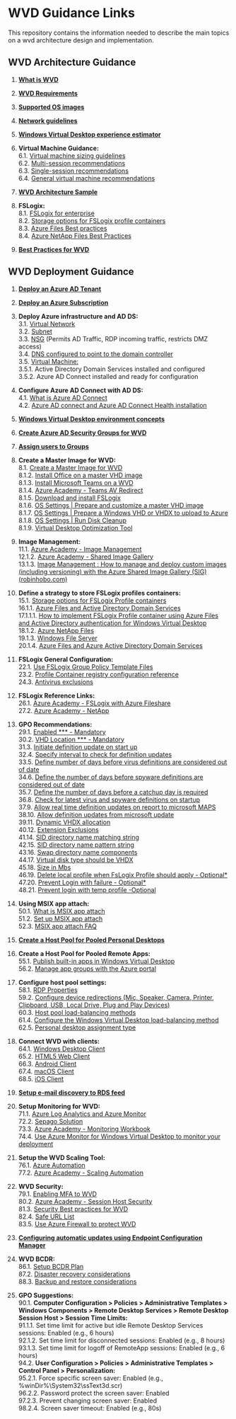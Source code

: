# WVD Guidance Links  
This repository contains the information needed to describe the main topics on a wvd architecture design and implementation.

## WVD Architecture Guidance

1. [**What is WVD**](https://docs.microsoft.com/en-us/azure/virtual-desktop/overview)<br/>

2. [**WVD Requirements**](https://docs.microsoft.com/en-us/azure/virtual-desktop/overview#requirements)<br/>
3. [**Supported OS images**](https://docs.microsoft.com/en-us/azure/virtual-desktop/overview#supported-virtual-machine-os-images)<br/>
4. [**Network guidelines**](https://docs.microsoft.com/en-us/windows-server/remote/remote-desktop-services/network-guidance?context=/azure/virtual-desktop/context/context)<br/>
5. [**Windows Virtual Desktop experience estimator**](https://docs.microsoft.com/en-us/windows-server/remote/remote-desktop-services/network-guidance?context=/azure/virtual-desktop/context/context#windows-virtual-desktop-experience-estimator)<br/>
6. **Virtual Machine Guidance:**<br/>
6.1. [Virtual machine sizing guidelines](https://docs.microsoft.com/en-us/windows-server/remote/remote-desktop-services/virtual-machine-recs?context=/azure/virtual-desktop/context/context)<br/>
6.2. [Multi-session recommendations](https://docs.microsoft.com/en-us/windows-server/remote/remote-desktop-services/virtual-machine-recs#multi-session-recommendations)<br/>
6.3. [Single-session recommendations](https://docs.microsoft.com/en-us/windows-server/remote/remote-desktop-services/virtual-machine-recs?context=/azure/virtual-desktop/context/context#single-session-recommendations)<br/>
6.4. [General virtual machine recommendations](https://docs.microsoft.com/en-us/windows-server/remote/remote-desktop-services/virtual-machine-recs?context=/azure/virtual-desktop/context/context#general-virtual-machine-recommendations)<br/>
7. [**WVD Architecture Sample**](https://docs.microsoft.com/en-us/azure/architecture/example-scenario/wvd/windows-virtual-desktop#architecture)<br/>
8. **FSLogix:**<br/>
8.1. [FSLogix for enterprise](https://docs.microsoft.com/en-us/azure/architecture/example-scenario/wvd/windows-virtual-desktop-fslogix)<br/>
8.2. [Storage options for FSLogix profile containers](https://docs.microsoft.com/en-us/azure/architecture/example-scenario/wvd/windows-virtual-desktop-fslogix#storage-options-for-fslogix-profile-containers)<br/>
8.3. [Azure Files Best practices](https://docs.microsoft.com/en-us/azure/architecture/example-scenario/wvd/windows-virtual-desktop-fslogix#azure-files-best-practices)<br/>
8.4. [Azure NetApp Files Best Practices](https://docs.microsoft.com/en-us/azure/architecture/example-scenario/wvd/windows-virtual-desktop-fslogix#azure-netapp-files-best-practices)<br/>
9. [**Best Practices for WVD**](https://docs.microsoft.com/en-us/azure/virtual-desktop/fslogix-containers-azure-files#best-practices-for-windows-virtual-desktop)<br/>


## WVD Deployment Guidance

1. [**Deploy an Azure AD Tenant**](https://docs.microsoft.com/en-us/azure/active-directory/develop/quickstart-create-new-tenant)<br/>

2. [**Deploy an Azure Subscription**](https://docs.microsoft.com/en-us/azure/cost-management-billing/manage/create-subscription)<br/>
3. **Deploy Azure infrastructure and AD DS:**<br/>
3.1. [Virtual Network](https://docs.microsoft.com/en-us/azure/virtual-network/quick-create-portal)<br/>
3.2. [Subnet](https://docs.microsoft.com/en-us/azure/virtual-network/virtual-network-manage-subnet#add-a-subnet)<br/>
3.3. [NSG](https://docs.microsoft.com/en-us/azure/virtual-network/network-security-groups-overview) (Permits AD Traffic, RDP incoming traffic, restricts DMZ access)<br/>
3.4. [DNS configured to point to the domain controller](https://docs.microsoft.com/en-us/azure/virtual-network/manage-virtual-network#change-dns-servers)<br/>
3.5. [Virtual Machine:](https://docs.microsoft.com/en-us/azure/virtual-machines/windows/quick-create-portal)<br/>
3.5.1. Active Directory Domain Services installed and configured<br/>
3.5.2. Azure AD Connect installed and ready for configuration<br/>
4. **Configure Azure AD Connect with AD DS:**<br/>
4.1. [What is Azure AD Connect](https://docs.microsoft.com/en-us/azure/active-directory/hybrid/whatis-azure-ad-connect)<br/>
4.2. [Azure AD connect and Azure AD Connect Health installation](https://docs.microsoft.com/en-us/azure/active-directory/hybrid/how-to-connect-install-roadmap)<br/>
5. [**Windows Virtual Desktop environment concepts**](https://docs.microsoft.com/en-us/azure/virtual-desktop/environment-setup)<br/>
6. [**Create Azure AD Security Groups for WVD**](https://docs.microsoft.com/en-us/azure/active-directory/fundamentals/active-directory-groups-create-azure-portal)<br/>
7. [**Assign users to Groups**](https://docs.microsoft.com/en-us/azure/active-directory/fundamentals/active-directory-groups-members-azure-portal)<br/>
8. **Create a Master Image for WVD:**<br/>
8.1. [Create a Master Image for WVD](https://docs.microsoft.com/en-us/azure/virtual-machines/windows/capture-image-resource)<br/>
8.1.2. [Install Office on a master VHD image](https://docs.microsoft.com/en-us/azure/virtual-desktop/install-office-on-wvd-master-image)<br/>
8.1.3. [Install Microsoft Teams on a WVD](https://docs.microsoft.com/en-us/azure/virtual-desktop/teams-on-wvd)<br/>
8.1.4. [Azure Academy - Teams AV Redirect](https://www.youtube.com/watch?v=RfbolIgPcBY&t=661s)<br/>
8.1.5. [Download and install FSLogix](https://docs.microsoft.com/en-us/fslogix/install-ht)<br/>
8.1.6. [OS Settings | Prepare and customize a master VHD image](https://docs.microsoft.com/en-us/azure/virtual-desktop/set-up-customize-master-image)<br/>
8.1.7. [OS Settings | Prepare a Windows VHD or VHDX to upload to Azure](https://docs.microsoft.com/en-us/azure/virtual-machines/windows/prepare-for-upload-vhd-image)<br/>
8.1.8. [OS Settings | Run Disk Cleanup](https://docs.microsoft.com/en-us/windows-server/administration/windows-commands/cleanmgr)<br/>
8.1.9. [Virtual Desktop Optimization Tool](https://github.com/The-Virtual-Desktop-Team/Virtual-Desktop-Optimization-Tool)
10. **Image Management:**<br/>
11.1. [Azure Academy - Image Management](https://www.youtube.com/watch?v=PCWJEoG8X-I)<br/>
12.1.2. [Azure Academy - Shared Image Gallery](https://www.youtube.com/watch?v=2LxvwR9LGWQ)<br/>
13.1.3. [Image Management : How to manage and deploy custom images (including versioning) with the Azure Shared Image Gallery (SIG) (robinhobo.com)](https://www.robinhobo.com/windows-virtual-desktop-wvd-image-management-how-to-manage-and-deploy-custom-images-including-versioning-with-the-azure-shared-image-gallery-sig/)
14. **Define a strategy to store FSLogix profiles containers:**<br/>
15.1. [Storage options for FSLogix Profile containers](https://docs.microsoft.com/en-us/azure/virtual-desktop/store-fslogix-profile)<br/>
16.1.1. [Azure Files and Active Directory Domain Services](https://docs.microsoft.com/en-us/azure/virtual-desktop/create-file-share)<br/>
17.1.1.1. [How to implement FSLogix Profile container using Azure Files and Active Directory authentication for Windows Virtual Desktop](https://www.robinhobo.com/how-to-implement-fslogix-profile-container-using-azure-files-and-active-directory-authentication-for-windows-virtual-desktop-wvd/)<br/>
18.1.2. [Azure NetApp Files](https://docs.microsoft.com/en-us/azure/virtual-desktop/create-fslogix-profile-container)<br/>
19.1.3. [Windows File Server](https://docs.microsoft.com/en-us/azure/virtual-desktop/create-host-pools-user-profile)<br/>
20.1.4. [Azure Files and Azure Active Directory Domain Services](https://docs.microsoft.com/en-us/azure/virtual-desktop/create-profile-container-adds)<br/>
21. **FSLogix General Configuration:**<br/>
22.1. [Use FSLogix Group Policy Template Files](https://docs.microsoft.com/en-us/fslogix/use-group-policy-templates-ht)<br/>
23.2. [Profile Container registry configuration reference](https://docs.microsoft.com/en-us/fslogix/profile-container-configuration-reference)<br/>
24.3. [Antivirus exclusions](https://docs.microsoft.com/en-us/azure/architecture/example-scenario/wvd/windows-virtual-desktop-fslogix#antivirus-exclusions)<br/>
25. **FSLogix Reference Links:**<br/>
26.1. [Azure Academy - FSLogix with Azure Fileshare](https://www.youtube.com/watch?v=9S5A1IJqfOQ&t=647s)<br/>
27.2. [Azure Academy - NetApp](https://www.youtube.com/watch?v=bswIbTB62mY)<br/>
28. **GPO Recommendations:**<br/>
29.1. [Enabled *** - Mandatory](https://docs.microsoft.com/en-us/fslogix/configure-profile-container-tutorial#configure-profile-container-registry-settings)<br/>
30.2. [VHD Location *** - Mandatory](https://docs.microsoft.com/en-us/fslogix/configure-profile-container-tutorial#configure-profile-container-registry-settings)<br/>
31.3. [Initiate definition update on start up](https://docs.microsoft.com/en-us/windows/security/threat-protection/microsoft-defender-antivirus/manage-event-based-updates-microsoft-defender-antivirus#use-group-policy-to-download-updates-when-microsoft-defender-antivirus-is-not-present)<br/>
32.4. [Specify interval to check for definition updates](https://docs.microsoft.com/en-us/windows/security/threat-protection/microsoft-defender-antivirus/manage-protection-update-schedule-microsoft-defender-antivirus#use-group-policy-to-schedule-protection-updates)<br/>
33.5. [Define number of days before virus definitions are considered out of date](https://docs.microsoft.com/en-us/windows/security/threat-protection/microsoft-defender-antivirus/manage-outdated-endpoints-microsoft-defender-antivirus#use-group-policy-to-specify-the-number-of-days-before-protection-is-considered-out-of-date)<br/>
34.6. [Define the number of days before spyware definitions are considered out of date](https://docs.microsoft.com/en-us/windows/security/threat-protection/microsoft-defender-antivirus/manage-outdated-endpoints-microsoft-defender-antivirus#use-group-policy-to-specify-the-number-of-days-before-protection-is-considered-out-of-date)<br/>
35.7. [Define the number of days before a catchup day is required](https://docs.microsoft.com/en-us/windows/security/threat-protection/microsoft-defender-antivirus/manage-outdated-endpoints-microsoft-defender-antivirus#use-group-policy-to-enable-and-configure-the-catch-up-update-feature)<br/>
36.8. [Check for latest virus and spyware definitions on startup](https://docs.microsoft.com/en-us/windows/security/threat-protection/microsoft-defender-antivirus/manage-event-based-updates-microsoft-defender-antivirus#check-for-protection-updates-on-startup)<br/>
37.9. [Allow real time definition updates on report to microsoft MAPS](https://docs.microsoft.com/en-us/windows/security/threat-protection/microsoft-defender-antivirus/manage-event-based-updates-microsoft-defender-antivirus#use-group-policy-to-automatically-download-recent-updates-based-on-cloud-delivered-protection)<br/>
38.10. [Allow definition updates from microsoft update](https://docs.microsoft.com/en-us/windows/security/threat-protection/microsoft-defender-antivirus/manage-updates-mobile-devices-vms-microsoft-defender-antivirus#use-group-policy-to-opt-in-to-microsoft-update)<br/>
39.11. [Dynamic VHDX allocation](https://docs.microsoft.com/en-us/fslogix/profile-container-configuration-reference#isdynamic)<br/>
40.12. [Extension Exclusions](https://docs.microsoft.com/en-us/windows/security/threat-protection/microsoft-defender-antivirus/configure-extension-file-exclusions-microsoft-defender-antivirus#use-group-policy-to-configure-folder-or-file-extension-exclusions)<br/>
41.14. [SID directory name matching string](https://docs.microsoft.com/en-us/fslogix/profile-container-configuration-reference#siddirnamematch)<br/>
42.15. [SID directory name pattern string](https://docs.microsoft.com/en-us/fslogix/profile-container-configuration-reference#siddirnamepattern)<br/>
43.16. [Swap directory name components](https://docs.microsoft.com/en-us/fslogix/profile-container-configuration-reference#flipflopprofiledirectoryname)<br/>
44.17. [Virtual disk type should be VHDX](https://docs.microsoft.com/en-us/fslogix/profile-container-configuration-reference#volumetype)<br/>
45.18. [Size in Mbs](https://docs.microsoft.com/en-us/fslogix/profile-container-configuration-reference#sizeinmbs)<br/>
46.19. [Delete local profile when FsLogix Profile should apply - Optional*](https://docs.microsoft.com/en-us/fslogix/profile-container-configuration-reference#deletelocalprofilewhenvhdshouldapply)<br/>
47.20. [Prevent Login with failure - Optional*](https://docs.microsoft.com/en-us/fslogix/profile-container-configuration-reference#preventloginwithfailure)<br/>
48.21. [Prevent login with temp profile -Optional](https://docs.microsoft.com/en-us/fslogix/profile-container-configuration-reference#preventloginwithtempprofile)<br/>
49. **Using MSIX app attach:**<br/>
50.1. [What is MSIX app attach](https://docs.microsoft.com/en-us/azure/virtual-desktop/what-is-app-attach)<br/>
51.2. [Set up MSIX app attach](https://docs.microsoft.com/en-us/azure/virtual-desktop/app-attach)<br/>
52.3. [MSIX app attach FAQ](https://docs.microsoft.com/en-us/azure/virtual-desktop/app-attach-faq)<br/>
53. [**Create a Host Pool for Pooled Personal Desktops**](https://docs.microsoft.com/en-us/azure/virtual-desktop/create-host-pools-azure-marketplace)<br/>
54. **Create a Host Pool for Pooled Remote Apps:**<br/>
55.1. [Publish built-in apps in Windows Virtual Desktop](https://docs.microsoft.com/en-us/azure/virtual-desktop/publish-apps)<br/>
56.2. [Manage app groups with the Azure portal](https://docs.microsoft.com/en-us/azure/virtual-desktop/manage-app-groups)<br/>
57. **Configure host pool settings:**<br/>
58.1. [RDP Properties](https://docs.microsoft.com/en-us/azure/virtual-desktop/customize-rdp-properties)<br/>
59.2. [Configure device redirections (Mic, Speaker, Camera, Printer, Clipboard, USB, Local Drive, Plug and Play Devices)](https://docs.microsoft.com/en-us/azure/virtual-desktop/configure-device-redirections)<br/>
60.3. [Host pool load-balancing methods](https://docs.microsoft.com/en-us/azure/virtual-desktop/host-pool-load-balancing)<br/>
61.4. [Configure the Windows Virtual Desktop load-balancing method](https://docs.microsoft.com/en-us/azure/virtual-desktop/configure-host-pool-load-balancing)<br/>
62.5. [Personal desktop assignment type](https://docs.microsoft.com/en-us/azure/virtual-desktop/configure-host-pool-personal-desktop-assignment-type)<br/>
63. **Connect WVD with clients:**<br/>
64.1. [Windows Desktop Client](https://docs.microsoft.com/en-us/azure/virtual-desktop/connect-windows-7-10)<br/>
65.2. [HTML5 Web Client](https://docs.microsoft.com/en-us/azure/virtual-desktop/connect-web)<br/>
66.3. [Android Client](https://docs.microsoft.com/en-us/azure/virtual-desktop/connect-android)<br/>
67.4. [macOS Client](https://docs.microsoft.com/en-us/azure/virtual-desktop/connect-macos)<br/>
68.5. [iOS Client](https://docs.microsoft.com/en-us/azure/virtual-desktop/connect-ios)<br/>
69. [**Setup e-mail discovery to RDS feed**](https://docs.microsoft.com/en-us/windows-server/remote/remote-desktop-services/rds-email-discovery)<br/>
70. **Setup Monitoring for WVD:**<br/>
71.1. [Azure Log Analytics and Azure Monitor](https://techcommunity.microsoft.com/t5/windows-it-pro-blog/proactively-monitor-arm-based-windows-virtual-desktop-with-azure/ba-p/1508735)<br/>
72.2. [Sepago Solution](https://github.com/MarcelMeurer/LogAnalytics-for-Citrix-and-RDS)<br/>
73.3. [Azure Academy - Monitoring Workbook](https://www.youtube.com/watch?v=ERftVHEy5A4)<br/>
74.4. [Use Azure Monitor for Windows Virtual Desktop to monitor your deployment](https://docs.microsoft.com/en-us/azure/virtual-desktop/azure-monitor)
75. **Setup the WVD Scaling Tool:**<br/>
76.1. [Azure Automation](https://docs.microsoft.com/en-us/azure/virtual-desktop/set-up-scaling-script)<br/>
77.2. [Azure Academy - Scaling Automation](https://www.youtube.com/watch?v=4zDazJsa2Zk&t=604s)<br/>
78. **WVD Security:**<br/>
79.1. [Enabling MFA to WVD](https://docs.microsoft.com/en-us/azure/virtual-desktop/set-up-mfa)<br/>
80.2. [Azure Academy - Session Host Security](https://www.youtube.com/watch?v=5aK6BoXcZnU&t=328s)<br/>
81.3. [Security Best practices for WVD](https://docs.microsoft.com/en-us/azure/virtual-desktop/security-guide)<br/>
82.4. [Safe URL List](https://docs.microsoft.com/en-us/azure/virtual-desktop/safe-url-list)<br/>
83.5. [Use Azure Firewall to protect WVD](https://docs.microsoft.com/en-us/azure/firewall/protect-windows-virtual-desktop)<br/>
84. [**Configuring automatic updates using Endpoint Configuration Manager**](https://docs.microsoft.com/en-us/azure/virtual-desktop/configure-automatic-updates)
85. **WVD BCDR:**<br/>
86.1. [Setup BCDR Plan](https://docs.microsoft.com/en-us/azure/virtual-desktop/disaster-recovery)<br/>
87.2. [Disaster recovery considerations](https://docs.microsoft.com/en-us/azure/architecture/example-scenario/wvd/windows-virtual-desktop-fslogix#disaster-recovery)<br/>
88.3. [Backup and restore considerations](https://docs.microsoft.com/en-us/azure/architecture/example-scenario/wvd/windows-virtual-desktop-fslogix#backup-and-restore)<br/>
89. **GPO Suggestions:**<br/>
90.1. **Computer Configuration > Policies > Administrative Templates > Windows Components > Remote Desktop Services > Remote Desktop Session Host > Session Time Limits:**<br/>
91.1.1. Set time limit for active but idle Remote Desktop Services sessions: Enabled (e.g., 6 hours)<br/>
92.1.2. Set time limit for disconnected sessions: Enabled (e.g., 8 hours)<br/>
93.1.3. Set time limit for logoff of RemoteApp sessions: Enabled (e.g., 6 hours)<br/>
94.2. **User Configuration > Policies > Administrative Templates > Control Panel > Personalization:**<br/>
95.2.1. Force specific screen saver: Enabled (e.g., %winDir%\System32\ssText3d.scr)<br/>
96.2.2. Password protect the screen saver: Enabled<br/>
97.2.3. Prevent changing screen saver: Enabled<br/>
98.2.4. Screen saver timeout: Enabled (e.g., 80s)<br/>
